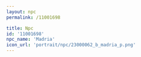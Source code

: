 ```yaml
---
layout: npc
permalink: /11001698

title: Npc
id: '11001698'
npc_name: 'Madria'
icon_url: 'portrait/npc/23000062_b_madria_p.png'
---
```


